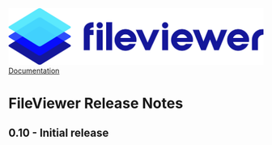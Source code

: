 ![](./quickStartImages/fileviewer.png)
[Documentation](index.md)

# FileViewer Release Notes

## 0.10 - Initial release